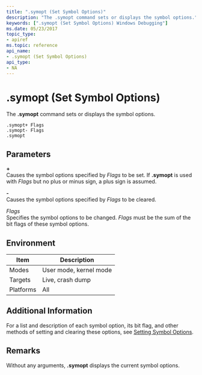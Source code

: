 ```yaml
---
title: ".symopt (Set Symbol Options)"
description: "The .symopt command sets or displays the symbol options."
keywords: [".symopt (Set Symbol Options) Windows Debugging"]
ms.date: 05/23/2017
topic_type:
- apiref
ms.topic: reference
api_name:
- .symopt (Set Symbol Options)
api_type:
- NA
---
```


# .symopt (Set Symbol Options)

The **.symopt** command sets or displays the symbol options.

```dbgcmd
.symopt+ Flags 
.symopt- Flags 
.symopt 
```

## Parameters

<span id="______________"></span> **+**   
Causes the symbol options specified by *Flags* to be set. If **.symopt** is used with *Flags* but no plus or minus sign, a plus sign is assumed.

<span id="_______-______"></span> **-**   
Causes the symbol options specified by *Flags* to be cleared.

<span id="_______Flags______"></span><span id="_______flags______"></span><span id="_______FLAGS______"></span> *Flags*   
Specifies the symbol options to be changed. *Flags* must be the sum of the bit flags of these symbol options.

## Environment

|  Item  | Description          |
|--------|----------------------|
|Modes   |User mode, kernel mode|
|Targets |Live, crash dump      |
|Platforms|All                  |

## Additional Information

For a list and description of each symbol option, its bit flag, and other methods of setting and clearing these options, see [Setting Symbol Options](../debugger/symbol-options.md).

## Remarks

Without any arguments, **.symopt** displays the current symbol options.
